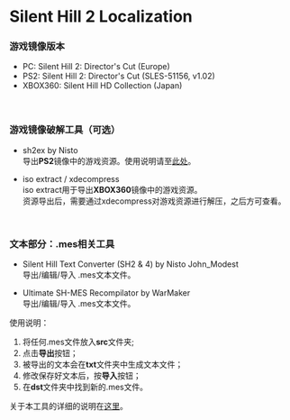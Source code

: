 # Silent Hill 2 Localization



### 游戏镜像版本

* PC: Silent Hill 2: Director's Cut (Europe)<br />
* PS2: Silent Hill 2: Director's Cut (SLES-51156, v1.02)<br />
* XBOX360: Silent Hill HD Collection (Japan)<br />
<br /><br />

### 游戏镜像破解工具（可选）

* sh2ex by Nisto<br />
导出**PS2**镜像中的游戏资源。使用说明请至[此处](https://github.com/Nisto/sh2ex)。
 
* iso extract / xdecompress<br />
iso extract用于导出**XBOX360**镜像中的游戏资源。<br />
资源导出后，需要通过xdecompress对游戏资源进行解压，之后方可查看。
 <br />
 
### 文本部分：.mes相关工具

* Silent Hill Text Converter (SH2 & 4) by Nisto John_Modest<br />
导出/编辑/导入 .mes文本文件。
 
* Ultimate SH-MES Recompilator by WarMaker<br />
 导出/编辑/导入 .mes文本文件。
 
 使用说明：<br />
 1. 将任何.mes文件放入**src**文件夹;<br />
 2. 点击**导出**按钮；<br />
 3. 被导出的文本会在**txt**文件夹中生成文本文件；<br />
 4. 修改保存好文本后，按**导入**按钮；<br />
 5. 在**dst**文件夹中找到新的.mes文件。<br />
 
 关于本工具的详细的说明在[这里](http://hometown.sh/forum/viewtopic.php?f=2&t=7996)。
